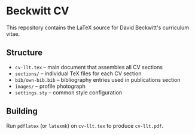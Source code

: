# Beckwitt CV

This repository contains the LaTeX source for David Beckwitt's curriculum vitae.

## Structure

- `cv-llt.tex` – main document that assembles all CV sections
- `sections/` – individual TeX files for each CV section
- `bib/own-bib.bib` – bibliography entries used in publications section
- `images/` – profile photograph
- `settings.sty` – common style configuration

## Building

Run `pdflatex` (or `latexmk`) on `cv-llt.tex` to produce `cv-llt.pdf`.
